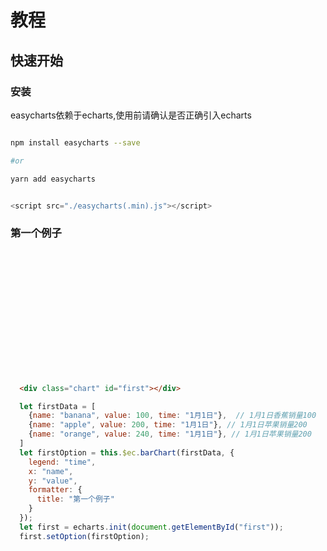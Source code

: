 # 教程

## 快速开始

### 安装

easycharts依赖于echarts,使用前请确认是否正确引入echarts

```bash

npm install easycharts --save

#or

yarn add easycharts

```

```javascript

<script src="./easycharts(.min).js"></script>

```

### 第一个例子


<div class="chart" id="first"></div>

```html
  <div class="chart" id="first"></div>
```

```js
  let firstData = [
    {name: "banana", value: 100, time: "1月1日"},  // 1月1日香蕉销量100
    {name: "apple", value: 200, time: "1月1日"}, // 1月1日苹果销量200
    {name: "orange", value: 240, time: "1月1日"}, // 1月1日苹果销量200
  ]
  let firstOption = this.$ec.barChart(firstData, {
    legend: "time",
    x: "name",
    y: "value",
    formatter: {
      title: "第一个例子"
    }
  });
  let first = echarts.init(document.getElementById("first"));
  first.setOption(firstOption);

```

<script>
import echarts from 'echarts';
export default {
  mounted () {
    let ec = this.$ec

    let firstData = [
      {name: "banana", value: 100, time: "1月1日"},  // 1月1日香蕉销量100
      {name: "apple", value: 200, time: "1月1日"}, // 1月1日苹果销量200
      {name: "orange", value: 240, time: "1月1日"}, // 1月1日苹果销量200
    ]
    let firstOption = ec.barChart(firstData, {
      legend: "time",
      x: "name",
      y: "value",
      formatter: {
        title: "标题"
      }
    });
    let first = echarts.init(document.getElementById("first"));
      console.log(firstOption);
    first.setOption(firstOption);

  }
}
</script>

<style>
.chart {
  width: 90%;
  height: 200px;
}
</style>